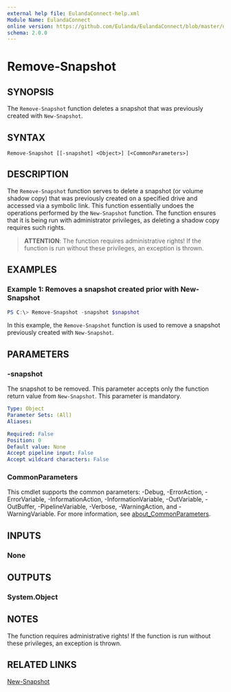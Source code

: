 ```yaml
---
external help file: EulandaConnect-help.xml
Module Name: EulandaConnect
online version: https://github.com/Eulanda/EulandaConnect/blob/master/docs/Remove-Snapshot.md
schema: 2.0.0
---
```


# Remove-Snapshot

## SYNOPSIS
The `Remove-Snapshot` function deletes a snapshot that was previously created with `New-Snapshot`.

## SYNTAX

```
Remove-Snapshot [[-snapshot] <Object>] [<CommonParameters>]
```

## DESCRIPTION
The `Remove-Snapshot` function serves to delete a snapshot (or volume shadow copy) that was previously created on a specified drive and accessed via a symbolic link. This function essentially undoes the operations performed by the `New-Snapshot` function. The function ensures that it is being run with administrator privileges, as deleting a shadow copy requires such rights.

> **ATTENTION**: The function requires administrative rights! If the function is run without these privileges, an exception is thrown.

## EXAMPLES

### Example 1: Removes a snapshot created prior with New-Snapshot
```powershell
PS C:\> Remove-Snapshot -snapshot $snapshot
```

In this example, the `Remove-Snapshot` function is used to remove a snapshot previously created with `New-Snapshot`. 

## PARAMETERS

### -snapshot
The snapshot to be removed. This parameter accepts only the function return value from `New-Snapshot`. This parameter is mandatory.

```yaml
Type: Object
Parameter Sets: (All)
Aliases:

Required: False
Position: 0
Default value: None
Accept pipeline input: False
Accept wildcard characters: False
```

### CommonParameters
This cmdlet supports the common parameters: -Debug, -ErrorAction, -ErrorVariable, -InformationAction, -InformationVariable, -OutVariable, -OutBuffer, -PipelineVariable, -Verbose, -WarningAction, and -WarningVariable. For more information, see [about_CommonParameters](http://go.microsoft.com/fwlink/?LinkID=113216).

## INPUTS

### None

## OUTPUTS

### System.Object
## NOTES

The function requires administrative rights! If the function is run without these privileges, an exception is thrown.

## RELATED LINKS

[New-Snapshot](./New-Snapshot.md)
